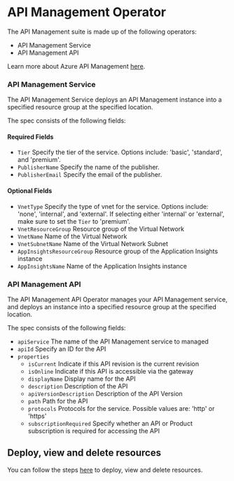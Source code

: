 # API Management Operator

The API Management suite is made up of the following operators:
* API Management Service
* API Management API

Learn more about Azure API Management [here](https://docs.microsoft.com/en-us/azure/api-management/api-management-key-concepts).

### API Management Service

The API Management Service deploys an API Management instance into a specified resource group at the specified location.

The spec consists of the following fields:

#### Required Fields
* `Tier` Specify the tier of the service. Options include: 'basic', 'standard', and 'premium'.
* `PublisherName` Specify the name of the publisher.
* `PublisherEmail` Specify the email of the publisher.

#### Optional Fields
* `VnetType` Specify the type of vnet for the service. Options include: 'none', 'internal', and 'external'. If selecting either 'internal' or 'external', make sure to set the `Tier` to 'premium'.
* `VnetResourceGroup` Resource group of the Virtual Network
* `VnetName` Name of the Virtual Network
* `VnetSubnetName` Name of the Virtual Network Subnet
* `AppInsightsResourceGroup` Resource group of the Application Insights instance
* `AppInsightsName` Name of the Application Insights instance

### API Management API

The API Management API Operator manages your API Management service, and deploys an instance into a specified resource group at the specified location.

The spec consists of the following fields:

* `apiService` The name of the API Management service to managed
* `apiId` Specify an ID for the API
* `properties`
   *  `isCurrent` Indicate if this API revision is the current revision
   *  `isOnline` Indicate if this API is accessible via the gateway
   *  `displayName` Display name for the API
   *  `description` Description of the API 
   *  `apiVersionDescription` Description of the API Version
   *  `path` Path for the API
   *  `protocols` Protocols for the service. Possible values are: 'http' or 'https'
   *  `subscriptionRequired` Specify whether an API or Product subscription is required for accessing the API

## Deploy, view and delete resources

You can follow the steps [here](/docs/customresource.md) to deploy, view and delete resources.